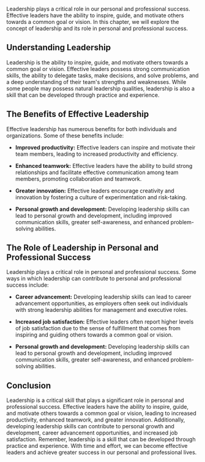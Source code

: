 
Leadership plays a critical role in our personal and professional success. Effective leaders have the ability to inspire, guide, and motivate others towards a common goal or vision. In this chapter, we will explore the concept of leadership and its role in personal and professional success.

Understanding Leadership
------------------------

Leadership is the ability to inspire, guide, and motivate others towards a common goal or vision. Effective leaders possess strong communication skills, the ability to delegate tasks, make decisions, and solve problems, and a deep understanding of their team's strengths and weaknesses. While some people may possess natural leadership qualities, leadership is also a skill that can be developed through practice and experience.

The Benefits of Effective Leadership
------------------------------------

Effective leadership has numerous benefits for both individuals and organizations. Some of these benefits include:

* **Improved productivity:** Effective leaders can inspire and motivate their team members, leading to increased productivity and efficiency.

* **Enhanced teamwork:** Effective leaders have the ability to build strong relationships and facilitate effective communication among team members, promoting collaboration and teamwork.

* **Greater innovation:** Effective leaders encourage creativity and innovation by fostering a culture of experimentation and risk-taking.

* **Personal growth and development:** Developing leadership skills can lead to personal growth and development, including improved communication skills, greater self-awareness, and enhanced problem-solving abilities.

The Role of Leadership in Personal and Professional Success
-----------------------------------------------------------

Leadership plays a critical role in personal and professional success. Some ways in which leadership can contribute to personal and professional success include:

* **Career advancement:** Developing leadership skills can lead to career advancement opportunities, as employers often seek out individuals with strong leadership abilities for management and executive roles.

* **Increased job satisfaction:** Effective leaders often report higher levels of job satisfaction due to the sense of fulfillment that comes from inspiring and guiding others towards a common goal or vision.

* **Personal growth and development:** Developing leadership skills can lead to personal growth and development, including improved communication skills, greater self-awareness, and enhanced problem-solving abilities.

Conclusion
----------

Leadership is a critical skill that plays a significant role in personal and professional success. Effective leaders have the ability to inspire, guide, and motivate others towards a common goal or vision, leading to increased productivity, enhanced teamwork, and greater innovation. Additionally, developing leadership skills can contribute to personal growth and development, career advancement opportunities, and increased job satisfaction. Remember, leadership is a skill that can be developed through practice and experience. With time and effort, we can become effective leaders and achieve greater success in our personal and professional lives.
